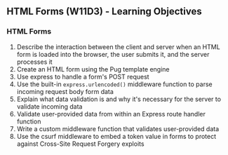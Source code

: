 ## HTML Forms (W11D3) - Learning Objectives

### HTML Forms
1. Describe the interaction between the client and server when an HTML form is loaded into the browser, the user submits it, and the server processes it
2. Create an HTML form using the Pug template engine
3. Use express to handle a form's POST request
4. Use the built-in `express.urlencoded()` middleware function to parse incoming request body form data
5. Explain what data validation is and why it's necessary for the server to validate incoming data
6. Validate user-provided data from within an Express route handler function
7. Write a custom middleware function that validates user-provided data
8. Use the csurf middleware to embed a token value in forms to protect against Cross-Site Request Forgery exploits
